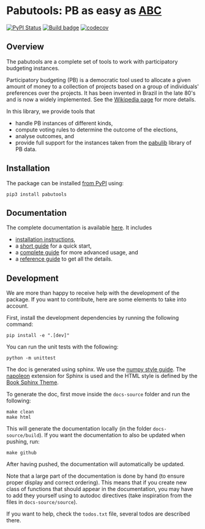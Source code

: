 # Pabutools: PB as easy as [ABC](https://github.com/martinlackner/abcvoting)

[![PyPI Status](https://img.shields.io/pypi/v/pabutools.svg)](https://pypi.python.org/pypi/pabutools)
[![Build badge](https://github.com/pbvoting/pabutools/workflows/build/badge.svg?branch=main)](https://github.com/pbvoting/pabutools/actions/workflows/build.yml)
[![codecov](https://codecov.io/gh/pbvoting/pabutools/branch/main/graphs/badge.svg)](https://codecov.io/gh/pbvoting/pabutools/tree/main)

## Overview

The pabutools are a complete set of tools to work with
participatory budgeting instances.

Participatory budgeting (PB) is a democratic tool used to allocate
a given amount of money to a collection of projects based on a
group of individuals' preferences over the projects. It has been invented
in Brazil in the late 80's and is now a widely implemented. See the
[Wikipedia page](https://en.wikipedia.org/wiki/Participatory_budgeting)
for more details.

In this library, we provide tools that
* handle PB instances of different kinds,
* compute voting rules to determine the outcome of the elections,
* analyse outcomes, and
* provide full support for the instances taken from the [pabulib](http://pabulib.org) library of PB data.

## Installation

The package can be installed [from PyPI](https://pypi.org/project/pabutools/) using:
```shell
pip3 install pabutools
```

## Documentation

The complete documentation is available [here](https://pbvoting.github.io/pabutools/).
It includes
* [installation instructions](https://pbvoting.github.io/pabutools/installation.html),
* a [short guide](https://pbvoting.github.io/pabutools/quickstart.html) for a quick start,
* a [complete guide](https://pbvoting.github.io/pabutools/usage/index.html) for more advanced usage, and
* a [reference guide](https://pbvoting.github.io/pabutools/reference/index.html) to get all the details.

## Development

We are more than happy to receive help with the development of the package.
If you want to contribute, here are some elements to take into account.

First, install the development dependencies by running the following command:
```shell
pip install -e ".[dev]"
```

You can run the unit tests with the following:
```shell
python -m unittest
```

The doc is generated using sphinx. We use the [numpy style guide](https://numpydoc.readthedocs.io/en/latest/format.html).
The [napoleon](https://www.sphinx-doc.org/en/master/usage/extensions/napoleon.html) extension for Sphinx is used
and the HTML style is defined by the [Book Sphinx Theme](https://sphinx-book-theme.readthedocs.io/en/stable/).

To generate the doc, first move inside the `docs-source` folder and run the following:
```shell
make clean 
make html
```

This will generate the documentation locally (in the folder `docs-source/build`). If you want the documentation 
to also be updated when pushing, run:
```shell
make github
```

After having pushed, the documentation will automatically be updated.

Note that a large part of the documentation is done by hand (to ensure proper display and correct ordering). 
This means that if you create new class of functions that should appear in the documentation, you may have
to add they yourself using to autodoc directives (take inspiration from the files in `docs-source/source`). 

If you want to help, check the `todos.txt` file, several todos are described there.
